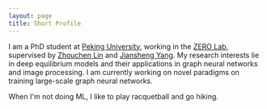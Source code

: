 ```yaml
---
layout: page
title: Short Profile
---
```


I am a PhD student at [Peking University](https://english.pku.edu.cn/), working in the [ZERO Lab](https://zero-lab-pku.github.io/), supervised by [Zhouchen Lin](https://zhouchenlin.github.io/) and [Jiansheng Yang](http://english.math.pku.edu.cn/peoplefaculty/64.html). My research interests lie in deep equilibrium models and their applications in graph neural networks and image processing. I am currently working on novel paradigms on training large-scale graph neural networks. 

When I'm not doing ML, I like to play racquetball and go hiking.
